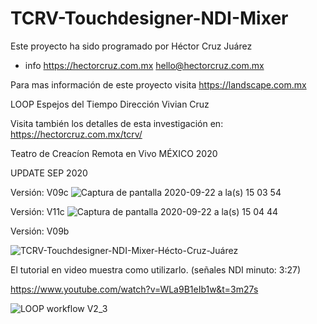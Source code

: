 # TCRV-Touchdesigner-NDI-Mixer

Este proyecto ha sido programado por 
Héctor Cruz Juárez

+ info https://hectorcruz.com.mx
hello@hectorcruz.com.mx

Para mas información de este proyecto
visita https://landscape.com.mx

LOOP Espejos del Tiempo
Dirección Vivian Cruz

Visita también los detalles de esta investigación en: https://hectorcruz.com.mx/tcrv/

Teatro de Creacíon Remota en Vivo
MÉXICO 2020

UPDATE SEP 2020

Versión: V09c
![Captura de pantalla 2020-09-22 a la(s) 15 03 54](https://user-images.githubusercontent.com/6895326/93932072-4004fb00-fce5-11ea-989d-33fbaeeb02ca.jpg)


Versión: V11c
![Captura de pantalla 2020-09-22 a la(s) 15 04 44](https://user-images.githubusercontent.com/6895326/93932076-41cebe80-fce5-11ea-98df-ff97109d700b.jpg)

Versión: V09b

![TCRV-Touchdesigner-NDI-Mixer-Hécto-Cruz-Juárez](https://user-images.githubusercontent.com/6895326/83799865-18255500-a66c-11ea-9dd8-850aa4659051.jpg)

El tutorial en video muestra como utilizarlo. (señales NDI minuto: 3:27)

https://www.youtube.com/watch?v=WLa9B1eIb1w&t=3m27s

![LOOP workflow V2_3](https://user-images.githubusercontent.com/6895326/84718724-0894ee80-af3f-11ea-9197-64cac484b7ef.jpg)

